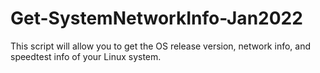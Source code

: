 # Get-SystemNetworkInfo-Jan2022
This script will allow you to get the OS release version, network info, and speedtest info of your Linux system. 
